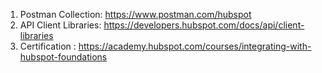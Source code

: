1. Postman Collection: https://www.postman.com/hubspot
2. API Client Libraries: https://developers.hubspot.com/docs/api/client-libraries
3. Certification : https://academy.hubspot.com/courses/integrating-with-hubspot-foundations


